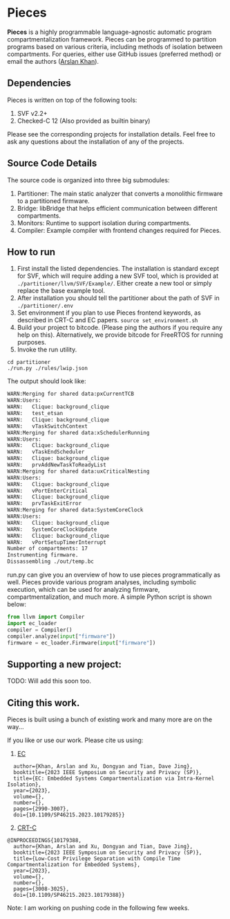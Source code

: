 # Pieces
**Pieces** is a highly programmable language-agnostic automatic program compartmentalization framework. Pieces can be programmed to partition programs based on various criteria, including methods of isolation between compartments. For queries, either use GitHub issues (preferred method) or email the authors ([Arslan Khan](mailto:khan253@purdue.edu?subject=[GitHub]%20Source%20Han%20Sans)).


## Dependencies
Pieces is written on top of the following tools:
1. SVF v2.2+
2. Checked-C 12 (Also provided as builtin binary)

Please see the corresponding projects for installation details. Feel free to ask any questions about the installation of any of the projects.

## Source Code Details
The source code is organized into three big submodules:

1. Partitioner: The main static analyzer that converts a monolithic firmware to a partitioned firmware.
2. Bridge: libBridge that helps efficient communication between different compartments.
3. Monitors: Runtime to support isolation during compartments. 
4. Compiler: Example compiler with frontend changes required for Pieces.

## How to run
1. First install the listed dependencies. The installation is standard except for SVF, which will require adding a new SVF tool, which is provided at  ```./partitioner/llvm/SVF/Example/```. Either create a new tool or simply replace the base example tool.
2. After installation you should tell the partitioner about the path of SVF in ```./partitioner/.env```
3. Set environment if you plan to use Pieces frontend keywords, as described in CRT-C and EC papers. ```source set_environment.sh```
4. Build your project to bitcode. (Please ping the authors if you require any help on this). Alternatively, we provide bitcode for FreeRTOS for running purposes.
5. Invoke the run utility.
```
cd partitioner
./run.py ./rules/lwip.json
```
The output should look like:
```bash
WARN:Merging for shared data:pxCurrentTCB
WARN:Users:
WARN:	Clique: background_clique
WARN:	test_etsan
WARN:	Clique: background_clique
WARN:	vTaskSwitchContext
WARN:Merging for shared data:xSchedulerRunning
WARN:Users:
WARN:	Clique: background_clique
WARN:	vTaskEndScheduler
WARN:	Clique: background_clique
WARN:	prvAddNewTaskToReadyList
WARN:Merging for shared data:uxCriticalNesting
WARN:Users:
WARN:	Clique: background_clique
WARN:	vPortEnterCritical
WARN:	Clique: background_clique
WARN:	prvTaskExitError
WARN:Merging for shared data:SystemCoreClock
WARN:Users:
WARN:	Clique: background_clique
WARN:	SystemCoreClockUpdate
WARN:	Clique: background_clique
WARN:	vPortSetupTimerInterrupt
Number of compartments: 17
Instrumenting firmware.
Dissassembling ./out/temp.bc
```
run.py can give you an overview of how to use pieces programmatically as well. Pieces provide various program analyses, including symbolic execution, which can be used for analyzing firmware, compartmentalization, and much more. A simple Python script is shown below:
```python 
from llvm import Compiler
import ec_loader
compiler = Compiler()
compiler.analyze(input["firmware"])
firmware = ec_loader.Firmware(input["firmware"])
```

## Supporting a new project:
TODO: Will add this soon too. 

## Citing this work.
Pieces is built using a bunch of existing work and many more are on the way...

If you like or use our work. Please cite us using:
1. [EC](https://ieeexplore.ieee.org/document/10179285)
```@INPROCEEDINGS{10179285,
  author={Khan, Arslan and Xu, Dongyan and Tian, Dave Jing},
  booktitle={2023 IEEE Symposium on Security and Privacy (SP)}, 
  title={EC: Embedded Systems Compartmentalization via Intra-Kernel Isolation}, 
  year={2023},
  volume={},
  number={},
  pages={2990-3007},
  doi={10.1109/SP46215.2023.10179285}}

```
2. [CRT-C](https://ieeexplore.ieee.org/document/10179388)
```
@INPROCEEDINGS{10179388,
  author={Khan, Arslan and Xu, Dongyan and Tian, Dave Jing},
  booktitle={2023 IEEE Symposium on Security and Privacy (SP)}, 
  title={Low-Cost Privilege Separation with Compile Time Compartmentalization for Embedded Systems}, 
  year={2023},
  volume={},
  number={},
  pages={3008-3025},
  doi={10.1109/SP46215.2023.10179388}}

```




Note: I am working on pushing code in the following few weeks.
